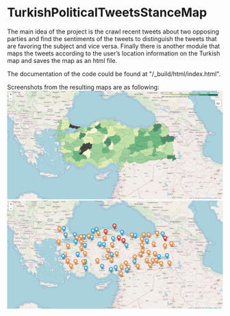 # TurkishPoliticalTweetsStanceMap
The main idea of the project is the crawl recent tweets about two opposing parties and find the sentiments of the tweets to distinguish the tweets that are favoring the subject and vice versa. Finally there is another module that maps the tweets according to the user’s location information on the Turkish map and saves the map as an html file.

The documentation of the code could be found at "/_build/html/index.html".

Screenshots from the resulting maps are as following:
![Chorophlet Map showing the AKP-favoring ratio of tweets in cities of Turkey. The darker the city the more AKP-favoring tweets there are.](https://github.com/cuthalionn/TurkishPoliticalTweetsStanceMap/blob/master/Results/ScreenShots/ChoroMap.PNG)
![Turkish map with each city marked either with yellow(AKP favoring tweets dominate), blue(CHPfavoring tweets dominate) or red (equal)](https://github.com/cuthalionn/TurkishPoliticalTweetsStanceMap/blob/master/Results/ScreenShots/markMap.PNG)



